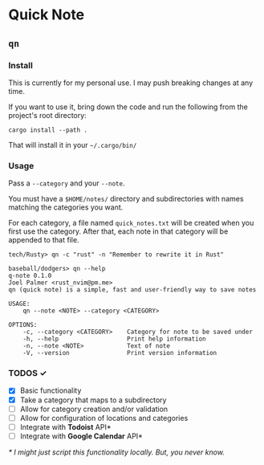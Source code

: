 # Quick Note
## `qn`
### Install

This is currently for my personal use. I may push breaking changes at any time.

If you want to use it, bring down the code and run the following from the project's root directory:

`cargo install --path .`

That will install it in your `~/.cargo/bin/`

### Usage

Pass a `--category` and your `--note`.

You must have a `$HOME/notes/` directory and subdirectories with names matching the categories you want.

For each category, a file named `quick_notes.txt` will be created when you first use the category. After that, each note in that category will be appended to that file.

````console
tech/Rusty> qn -c "rust" -n "Remember to rewrite it in Rust"
````

````console
baseball/dodgers> qn --help
q-note 0.1.0
Joel Palmer <rust_nvim@pm.me>
qn (quick note) is a simple, fast and user-friendly way to save notes

USAGE:
    qn --note <NOTE> --category <CATEGORY>

OPTIONS:
    -c, --category <CATEGORY>    Category for note to be saved under
    -h, --help                   Print help information
    -n, --note <NOTE>            Text of note
    -V, --version                Print version information
````

### TODOS ✓
- [x] Basic functionality
- [x] Take a category that maps to a subdirectory
- [ ] Allow for category creation and/or validation
- [ ] Allow for configuration of locations and categories
- [ ] Integrate with **Todoist** API*
- [ ] Integrate with **Google Calendar** API*

_* I might just script this functionality locally. But, you never know._

